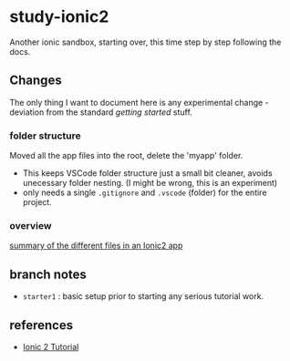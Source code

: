 # study-ionic2
Another ionic sandbox, starting over, this time step by step following the docs. 

## Changes

The only thing I want to document here is any experimental change - deviation from the standard *getting started* stuff. 

### folder structure

Moved all the app files into the root, delete the 'myapp' folder. 

* This keeps VSCode folder structure just a small bit cleaner, avoids unecessary folder nesting. (I might be wrong, this is an experiment)
* only needs a single `.gitignore` and `.vscode` (folder) for the entire project.


### overview

[summary of the different files in an Ionic2 app](docs/ionic-files.md)

## branch notes

* `starter1` : basic setup prior to starting any serious tutorial work.

## references

* [Ionic 2 Tutorial](http://ionicframework.com/docs/v2/intro/tutorial/)


